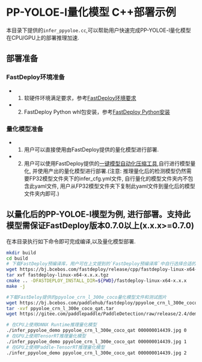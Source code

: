 # PP-YOLOE-l量化模型 C++部署示例

本目录下提供的`infer_ppyoloe.cc`,可以帮助用户快速完成PP-YOLOE-l量化模型在CPU/GPU上的部署推理加速.

## 部署准备
### FastDeploy环境准备
- 1. 软硬件环境满足要求，参考[FastDeploy环境要求](../../../../../../docs/cn/build_and_install/download_prebuilt_libraries.md)  
- 2. FastDeploy Python whl包安装，参考[FastDeploy Python安装](../../../../../../docs/cn/build_and_install/download_prebuilt_libraries.md)

### 量化模型准备
- 1. 用户可以直接使用由FastDeploy提供的量化模型进行部署.
- 2. 用户可以使用FastDeploy提供的[一键模型自动化压缩工具](../../../../../../tools/common_tools/auto_compression/),自行进行模型量化, 并使用产出的量化模型进行部署.(注意: 推理量化后的检测模型仍然需要FP32模型文件夹下的infer_cfg.yml文件, 自行量化的模型文件夹内不包含此yaml文件, 用户从FP32模型文件夹下复制此yaml文件到量化后的模型文件夹内即可.)

## 以量化后的PP-YOLOE-l模型为例, 进行部署。支持此模型需保证FastDeploy版本0.7.0以上(x.x.x>=0.7.0)
在本目录执行如下命令即可完成编译,以及量化模型部署.
```bash
mkdir build
cd build
# 下载FastDeploy预编译库，用户可在上文提到的`FastDeploy预编译库`中自行选择合适的版本使用
wget https://bj.bcebos.com/fastdeploy/release/cpp/fastdeploy-linux-x64-x.x.x.tgz
tar xvf fastdeploy-linux-x64-x.x.x.tgz
cmake .. -DFASTDEPLOY_INSTALL_DIR=${PWD}/fastdeploy-linux-x64-x.x.x
make -j

#下载FastDeloy提供的ppyoloe_crn_l_300e_coco量化模型文件和测试图片
wget https://bj.bcebos.com/paddlehub/fastdeploy/ppyoloe_crn_l_300e_coco_qat.tar
tar -xvf ppyoloe_crn_l_300e_coco_qat.tar
wget https://gitee.com/paddlepaddle/PaddleDetection/raw/release/2.4/demo/000000014439.jpg

# 在CPU上使用ONNX Runtime推理量化模型
./infer_ppyoloe_demo ppyoloe_crn_l_300e_coco_qat 000000014439.jpg 0
# 在GPU上使用TensorRT推理量化模型
./infer_ppyoloe_demo ppyoloe_crn_l_300e_coco_qat 000000014439.jpg 1
# 在GPU上使用Paddle-TensorRT推理量化模型
./infer_ppyoloe_demo ppyoloe_crn_l_300e_coco_qat 000000014439.jpg 2
```
